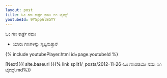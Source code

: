 ```yaml
---
layout: post
title: ಓಂ ಗಣ ಕಾರ್ತ್ರೆ ನಮಃ ೧೧ ಟೈಮ್ಸ್
youtubeId: 9Y5ppAlBGYY
---
```

 
 
 ಓಂ ಗಣ ಕಾರ್ತ್ರೆ ನಮಃ  
 
 -  ಯಾರು ಗಣಗಳನ್ನು ಸೃಷ್ಟಿಸುತ್ತಾರೆ 
 
  
 
  
 
 
 
 
 
 


{% include youtubePlayer.html id=page.youtubeId %}
 
[Next]({{ site.baseurl }}{% link  split1/_posts/2012-11-26-ಓಂ ಗಣಪತಯೇ ನಮಃ ೧೧ ಟೈಮ್ಸ್.md%})
 
